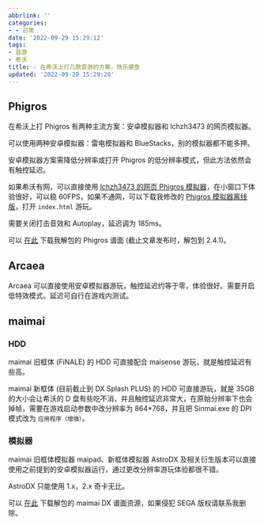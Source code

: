 ```yaml
---
abbrlink: ''
categories:
- - 日常
date: '2022-09-29 15:29:12'
tags:
- 音游
- 希沃
title: 🎶 在希沃上打几款音游的方案，快乐摸鱼
updated: '2022-09-29 15:29:20'
---
```

## Phigros

在希沃上打 Phigros 有两种主流方案：安卓模拟器和 lchzh3473 的网页模拟器。

可以使用两种安卓模拟器：雷电模拟器和 BlueStacks，别的模拟器都不能多押。

安卓模拟器方案需降低分辨率或打开 Phigros 的低分辨率模式，但此方法依然会有触控延迟。

如果希沃有网，可以直接使用 [lchzh3473 的网页 Phigros 模拟器](https://b23.tv/PQSkTap)，在小窗口下体验很好，可以稳 60FPS，如果不通网，可以下载我修改的 [Phigros 模拟器离线版](https://github.com/YidaozhanYa/sim-phi-offline)，打开 `index.html` 游玩。

需要关闭打击音效和 Autoplay，延迟调为 185ms。

可以 [在此](https://file.yidaozhan.top/%E4%B8%80%E5%88%80%E6%96%A9%E3%81%AE%E5%B0%8F%E7%AA%9D/%E5%AE%89%E5%8D%93%E6%B8%B8%E6%88%8F) 下载我解包的 Phigros 谱面 (截止文章发布时，解包到 2.4.1)。

## Arcaea

Arcaea 可以直接使用安卓模拟器游玩，触控延迟约等于零，体验很好。需要开启低特效模式。延迟可自行在游戏内测试。

## maimai

### HDD

maimai 旧框体 (FiNALE) 的 HDD 可直接配合 maisense 游玩，就是触控延迟有些高。

maimai 新框体 (目前截止到 DX Splash PLUS) 的 HDD 可直接游玩，就是 35GB 的大小会让希沃的 D 盘有些吃不消，并且触控延迟非常大，在原始分辨率下也会掉帧，需要在游戏启动参数中改分辨率为 864*768，并且把 Sinmai.exe 的 DPI 模式改为 `应用程序（增强）`。

### 模拟器

maimai 旧框体模拟器 maipad、新框体模拟器 AstroDX 及相关衍生版本可以直接使用之前提到的安卓模拟器运行，通过更改分辨率游玩体验都很不错。

AstroDX 只能使用 1.x，2.x 奇卡无比。

可以 [在此](https://file.yidaozhan.top/%E4%B8%80%E5%88%80%E6%96%A9%E3%81%AE%E5%B0%8F%E7%AA%9D/%E5%AE%89%E5%8D%93%E6%B8%B8%E6%88%8F/maimaiDXUNiVERSE) 下载解包的 maimai DX 谱面资源，如果侵犯 SEGA 版权请联系我删除。
